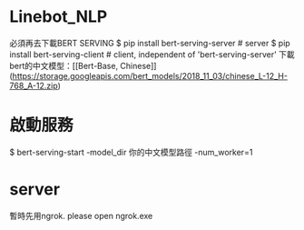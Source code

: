 # Linebot_NLP
必須再去下載BERT SERVING
$ pip install bert-serving-server # server
$ pip install bert-serving-client # client, independent of 'bert-serving-server'
下載bert的中文模型：[[Bert-Base, Chinese]] (https://storage.googleapis.com/bert_models/2018_11_03/chinese_L-12_H-768_A-12.zip)

# 啟動服務
$ bert-serving-start -model_dir 你的中文模型路徑 -num_worker=1

# server
暫時先用ngrok.  please open ngrok.exe
